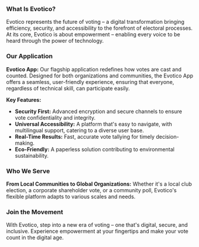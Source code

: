 ### What Is Evotico?

Evotico represents the future of voting – a digital transformation bringing efficiency, security, and accessibility to the forefront of electoral processes. At its core, Evotico is about empowerment – enabling every voice to be heard through the power of technology.

### Our Application

**Evotico App:** Our flagship application redefines how votes are cast and counted. Designed for both organizations and communities, the Evotico App offers a seamless, user-friendly experience, ensuring that everyone, regardless of technical skill, can participate easily. 

**Key Features:**
- **Security First:** Advanced encryption and secure channels to ensure vote confidentiality and integrity.
- **Universal Accessibility:** A platform that's easy to navigate, with multilingual support, catering to a diverse user base.
- **Real-Time Results:** Fast, accurate vote tallying for timely decision-making.
- **Eco-Friendly:** A paperless solution contributing to environmental sustainability.

### Who We Serve

**From Local Communities to Global Organizations:** Whether it's a local club election, a corporate shareholder vote, or a community poll, Evotico's flexible platform adapts to various scales and needs.

### Join the Movement

With Evotico, step into a new era of voting – one that's digital, secure, and inclusive. Experience empowerment at your fingertips and make your vote count in the digital age.